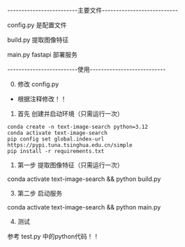 -------------------------主要文件---------------------------

config.py 是配置文件

build.py 提取图像特征

main.py fastapi 部署服务

-------------------------使用---------------------------

0. 修改 config.py

- 根据注释修改！！

1. 首先 创建并启动环境（只需运行一次）

```
conda create -n text-image-search python=3.12
conda activate text-image-search
pip config set global.index-url https://pypi.tuna.tsinghua.edu.cn/simple
pip install -r requirements.txt
```

1. 第一步 提取图像特征（只需运行一次）

conda activate text-image-search && python build.py

3. 第二步 启动服务

conda activate text-image-search && python main.py



4. 测试

参考 test.py 中的python代码！！
